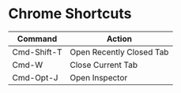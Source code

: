 # Chrome Shortcuts

| Command     | Action                   |
| ----------- | ------------------------ |
| Cmd-Shift-T | Open Recently Closed Tab |
| Cmd-W       | Close Current Tab        |
| Cmd-Opt-J   | Open Inspector           |


